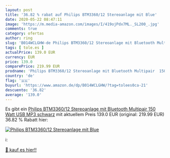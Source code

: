 ```yaml
---
layout: post
title: '36.82 % rabat auf Philips BTM3360/12 Stereoanlage mit Blue'
date: 2020-05-22 08:47:11
image: 'https://m.media-amazon.com/images/I/419ojPdx7ML._SL200_.jpg'
comments: true
category: ofertas
author: ring
slug: 'B014WCLGHW-de Philips BTM3360/12 Stereoanlage mit Bluetooth Multipair...'
tags: [ tole.es ]
actualPrice: 139.0 EUR
currency: EUR
price: 139.0
comparePrice: 219.99 EUR
prodname: 'Philips BTM3360/12 Stereoanlage mit Bluetooth Multipair  150 Watt  USB  MP3  schwarz'
country: 'de'
flag: '🇩🇪'
buyurl: 'https://www.amazon.de/dp/B014WCLGHW/?tag=tolees0ca-21'
descuento: '36.82'
average: '139.0'
---
```


Es gibt ein [Philips BTM3360/12 Stereoanlage mit Bluetooth Multipair  150 Watt  USB  MP3  schwarz](https://www.amazon.de/dp/B014WCLGHW/?tag=tolees0ca-21) mit aktuellem Preis 139.0 EUR (original: 219.99 EUR) 36.82 % Rabatt hier:

[![Philips BTM3360/12 Stereoanlage mit Blue](https://m.media-amazon.com/images/I/419ojPdx7ML._SL200_.jpg)](https://www.amazon.de/dp/B014WCLGHW/?tag=tolees0ca-21)

ℹ️:


[🛒 kauf es hier!!](https://www.amazon.de/dp/B014WCLGHW/?tag=tolees0ca-21)
